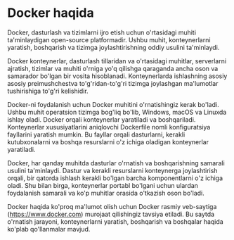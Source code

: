 # Docker haqida

Docker, dasturlash va tizimlarni ijro etish uchun o'rtasidagi muhiti ta'minlaydigan open-source platformadir. Ushbu muhit, konteynerlarni yaratish, boshqarish va tizimga joylashtirishning oddiy usulini ta'minlaydi.

Docker konteynerlar, dasturlash tillaridan va o'rtasidagi muhitlar, serverlarni ajratish, tizimlar va muhiti o'rniga yo'q qilishga qaraganda ancha oson va samarador bo'lgan bir vosita hisoblanadi. Konteynerlarda ishlashning asosiy asosiy preimushchestva to'g'ridan-to'g'ri tizimga joylashgan ma'lumotlar tushirishiga to'g'ri kelishidir. 

Docker-ni foydalanish uchun Docker muhitini o'rnatishingiz kerak bo'ladi. Ushbu muhit operatsion tizimga bog'liq bo'lib, Windows, macOS va Linuxda ishlay oladi. Docker orqali konteynerlar yaratiladi va boshqariladi. Konteynerlar xususiyatlarini aniqlovchi Dockerfile nomli konfiguratsiya fayllarini yaratish mumkin. Bu fayllar orqali dasturlarni, kerakli kutubxonalarni va boshqa resurslarni o'z ichiga oladigan konteynerlar yaratiladi.

Docker, har qanday muhitda dasturlar o'rnatish va boshqarishning samarali usulini ta'minlaydi. Dastur va kerakli resurslarni konteynerga joylashtirish orqali, bir qatorda ishlash kerakli bo'lgan barcha komponentlarni o'z ichiga oladi. Shu bilan birga, konteynerlar portabl bo'lgani uchun ulardan foydalanish samarali va ko'p muhitlar orasida o'tkazish oson bo'ladi.

Docker haqida ko'proq ma'lumot olish uchun Docker rasmiy veb-saytiga (https://www.docker.com) murojaat qilishingiz tavsiya etiladi. Bu saytda o'rnatish jarayoni, konteynerlarni yaratish, boshqarish va boshqalar haqida ko'plab qo'llanmalar mavjud.